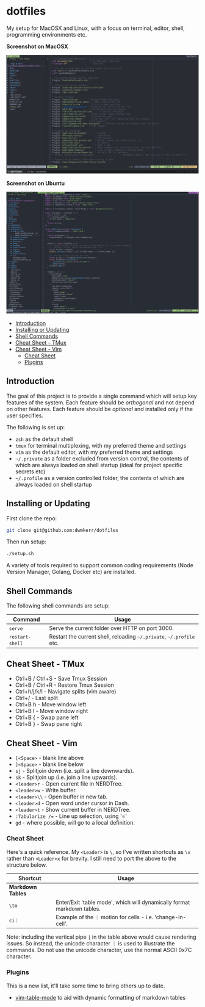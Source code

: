 # dotfiles

My setup for MacOSX and Linux, with a focus on terminal, editor, shell, programming environments etc.

**Screenshot on MacOSX**

![Screensho: MacOSX](./docs/screenshot_macosx.png)

**Screenshot on Ubuntu**

![Screenshot: Ubuntu](./docs/screenshot_ubuntu.png)

<!-- vim-markdown-toc GFM -->

* [Introduction](#introduction)
* [Installing or Updating](#installing-or-updating)
* [Shell Commands](#shell-commands)
* [Cheat Sheet - TMux](#cheat-sheet---tmux)
* [Cheat Sheet - Vim](#cheat-sheet---vim)
    * [Cheat Sheet](#cheat-sheet)
    * [Plugins](#plugins)

<!-- vim-markdown-toc -->

## Introduction

The goal of this project is to provide a single command which will setup key features of the system. Each feature should be _orthogonal_ and not depend on other features. Each feature should be _optional_ and installed only if the user specifies.

The following is set up:

- `zsh` as the default shell
- `tmux` for terminal multiplexing, with my preferred theme and settings
- `vim` as the default editor, with my preferred theme and settings
- `~/.private` as a folder excluded from version control, the contents of which are always loaded on shell startup (ideal for project specific secrets etc)
- `~/.profile` as a version controlled folder, the contents of which are always loaded on shell startup

## Installing or Updating

First clone the repo:

```sh
git clone git@github.com:dwmkerr/dotfiles
```

Then run setup:

```sh
./setup.sh
```

A variety of tools required to support common coding requirements (Node Version Manager, Golang, Docker etc) are installed.

## Shell Commands

The following shell commands are setup:

| Command         | Usage                                                                |
|-----------------|----------------------------------------------------------------------|
| `serve`         | Serve the current folder over HTTP on port 3000.                     |
| `restart-shell` | Restart the current shell, reloading `~/.private`, `~/.profile` etc. |

## Cheat Sheet - TMux

- Ctrl+B / Ctrl+S - Save Tmux Session
- Ctrl+B / Ctrl+R - Restore Tmux Session
- Ctrl+h/j/k/l - Navigate splits (vim aware)
- Ctrl+/ - Last split
- Ctrl+B h - Move window left
- Ctrl+B l - Move window right
- Ctrl+B { - Swap pane left
- Ctrl+B } - Swap pane right

## Cheat Sheet - Vim

- `[<Space>` - blank line above
- `]<Space>` - blank line below
- `sj` - Splitjoin down (i.e. split a line downwards).
- `sk` - Splitjoin up (i.e. join a line upwards).
- `<leader>r` - Open current file in NERDTree.
- `<leader>w` - Write buffer.
- `<leader>\\` - Open buffer in new tab.
- `<leader>d` - Open word under cursor in Dash.
- `<leader>t` - Show current buffer in NERDTree.
- `:Tabularize /=` - Line up selection, using '='
- `gd` - where possible, will go to a local definition.

### Cheat Sheet

Here's a quick reference. My `<Leader>` is `\`, so I've written shortcuts as `\x` rather than `<Leader>x` for brevity. I still need to port the above to the structure below.

| Shortcut            | Usage                                                                   |
|---------------------|-------------------------------------------------------------------------|
| **Markdown Tables** |                                                                         |
| `\tm`               | Enter/Exit 'table mode', which will dynamically format markdown tables. |
| `ci｜`              | Example of the `｜` motion for cells - i.e. 'change-in-cell'.           |

Note: including the vertical pipe `|` in the table above would cause rendering issues. So instead, the unicode character `｜` is used to illustrate the commands. Do not use the unicode character, use the normal ASCII 0x7C character.

### Plugins

This is a new list, it'll take some time to bring others up to date.

 - [vim-table-mode](https://github.com/dhruvasagar/vim-table-mode) to aid with dynamic formatting of markdown tables
